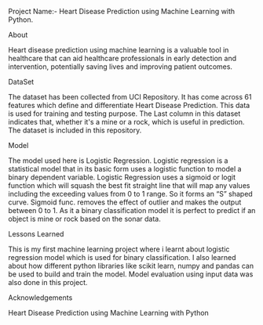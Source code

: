 Project Name:- Heart Disease Prediction using Machine Learning with Python.

About

Heart disease prediction using machine learning is a valuable tool in healthcare that can aid healthcare professionals in early detection and intervention, potentially saving lives and improving patient outcomes.

DataSet

The dataset has been collected from UCI Repository. It has come across 61 features which define and differentiate Heart Disease Prediction. This data is used for training and testing purpose. The Last column in this dataset indicates that, whether it's a mine or a rock, which is useful in prediction. The dataset is included in this repository.

Model

The model used here is Logistic Regression. Logistic regression is a statistical model that in its basic form uses a logistic function to model a binary dependent variable. Logistic Regression uses a sigmoid or logit function which will squash the best fit straight line that will map any values including the exceeding values from 0 to 1 range. So it forms an “S” shaped curve. Sigmoid func. removes the effect of outlier and makes the output between 0 to 1. As it a binary classification model it is perfect to predict if an object is mine or rock based on the sonar data.

Lessons Learned

This is my first machine learning project where i learnt about logistic regression model which is used for binary classification.
I also learned about how different python libraries like scikit learn, numpy and pandas can be used to build and train the model.
Model evaluation using input data was also done in this project.

Acknowledgements

Heart Disease Prediction using Machine Learning with Python
